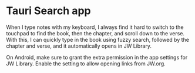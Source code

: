 # Tauri Search app

When I type notes with my keyboard, I always find it hard to switch to the touchpad to find the book, then the chapter, and scroll down to the verse. With this, I can quickly type in the book using fuzzy search, followed by the chapter and verse, and it automatically opens in JW Library.

On Android, make sure to grant the extra permission in the app settings for JW Library. Enable the setting to allow opening links from JW.org.
